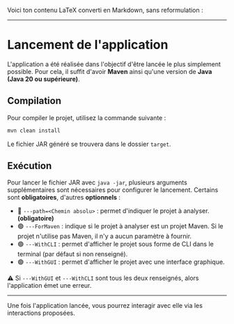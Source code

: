 Voici ton contenu LaTeX converti en Markdown, sans reformulation :

---

# Lancement de l'application

L'application a été réalisée dans l'objectif d'être lancée le plus simplement possible. Pour cela, il suffit d'avoir **Maven** ainsi qu'une version de **Java (Java 20 ou supérieure)**.

## Compilation

Pour compiler le projet, utilisez la commande suivante :

```bash
mvn clean install
```

Le fichier JAR généré se trouvera dans le dossier `target`.

## Exécution

Pour lancer le fichier JAR avec `java -jar`, plusieurs arguments supplémentaires sont nécessaires pour configurer le lancement. Certains sont **obligatoires**, d'autres **optionnels** :

- 🔴 `---path=<Chemin absolu>` : permet d'indiquer le projet à analyser. **(obligatoire)**
- 🟢 `---ForMaven` : indique si le projet à analyser est un projet Maven. Si le projet n'utilise pas Maven, il n'y a aucun paramètre à fournir.
- 🟢 `---WithCLI` : permet d'afficher le projet sous forme de CLI dans le terminal (par défaut si non renseigné).
- 🟢 `---WithGUI` : permet d'afficher le projet avec une interface graphique.

⚠️ Si `---WithGUI` et `---WithCLI` sont tous les deux renseignés, alors l'application émet une erreur.

---

Une fois l'application lancée, vous pourrez interagir avec elle via les interactions proposées.

